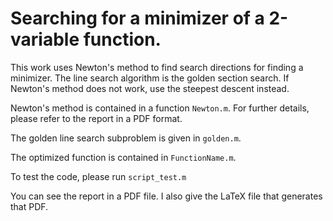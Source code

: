 # Searching for a minimizer of a 2-variable function.

This work uses Newton's method to find search directions for finding a minimizer. The line search algorithm is the golden section search. If Newton's method does not work, use the steepest descent instead.

Newton's method is contained in a function `Newton.m`. For further details, please refer to the report in a PDF format.

The golden line search subproblem is given in `golden.m`.

The optimized function is contained in `FunctionName.m`.

To test the code, please run `script_test.m`

You can see the report in a PDF file. I also give the LaTeX file that generates that PDF.
